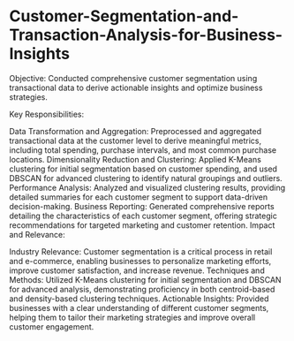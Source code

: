 # Customer-Segmentation-and-Transaction-Analysis-for-Business-Insights
Objective: Conducted comprehensive customer segmentation using transactional data to derive actionable insights and optimize business strategies.

Key Responsibilities:

Data Transformation and Aggregation: Preprocessed and aggregated transactional data at the customer level to derive meaningful metrics, including total spending, purchase intervals, and most common purchase locations.
Dimensionality Reduction and Clustering: Applied K-Means clustering for initial segmentation based on customer spending, and used DBSCAN for advanced clustering to identify natural groupings and outliers.
Performance Analysis: Analyzed and visualized clustering results, providing detailed summaries for each customer segment to support data-driven decision-making.
Business Reporting: Generated comprehensive reports detailing the characteristics of each customer segment, offering strategic recommendations for targeted marketing and customer retention.
Impact and Relevance:

Industry Relevance: Customer segmentation is a critical process in retail and e-commerce, enabling businesses to personalize marketing efforts, improve customer satisfaction, and increase revenue.
Techniques and Methods: Utilized K-Means clustering for initial segmentation and DBSCAN for advanced analysis, demonstrating proficiency in both centroid-based and density-based clustering techniques.
Actionable Insights: Provided businesses with a clear understanding of different customer segments, helping them to tailor their marketing strategies and improve overall customer engagement.




